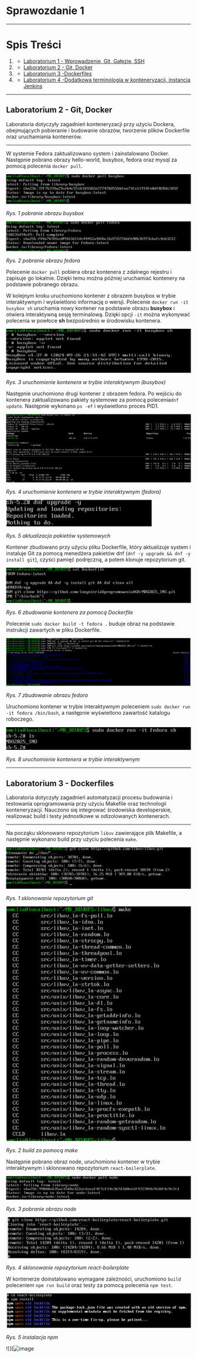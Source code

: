 # Sprawozdanie 1

---
# Spis Treści

1. - [Laboratorium 1 - Wprowadzenie, Git, Gałęzie, SSH](#laboratorium-2---git-docker)
2. - [Laboratorium 2 - Git, Docker](#laboratorium-2---git-docker)
3. - [Laboratorium 3 -Dockerfiles](#Laboratorium-3---Dockerfiles)
4. - [Laboratorium 4 -Dodatkowa terminologia w konteneryzacji, instancja Jenkins](#laboratorium-2---git-docker)

---
## Laboratorium 2 - Git, Docker

Laboratoria dotyczyły zagadnień konteneryzacji przy użyciu Dockera, obejmujących pobieranie i budowanie obrazów, tworzenie plików Dockerfile oraz uruchamiania kontenerów. 

---

W systemie Fedora zaktualizowano system i zainstalowano Docker.  Następnie pobrano obrazy hello-world, busybox, fedora oraz mysql za pomocą polecenia `docker pull`. 

![](https://github.com/InzynieriaOprogramowaniaAGH/MDO2025_INO/blob/AN417592/ITE/GC_L05/images/docker%20pull%20busybox.png?raw=true)

*Rys. 1 pobranie obrazu buysbox*

![](https://github.com/InzynieriaOprogramowaniaAGH/MDO2025_INO/blob/AN417592/ITE/GC_L05/images/docker%20pull%20fedora.png?raw=true)

*Rys. 2 pobranie obrazu fedora*

Polecenie `docker pull` pobiera obraz kontenera z zdalnego rejestru i zapisuje go lokalnie. Dzięki temu można później uruchamiać kontenery na podstawie pobranego obrazu.

W kolejnym kroku uruchomiono kontener z obrazem busybox w trybie interaktywnym i wyświetlono informację o wersji. Polecenie `docker run -it busybox sh` uruchamia nowy kontener na podstawie obrazu **busybox** i otwiera interaktywną sesję terminalową. Dzięki opcji `-it` można wykonywać polecenia w powłoce **sh** bezpośrednio w środowisku kontenera.

![](https://github.com/InzynieriaOprogramowaniaAGH/MDO2025_INO/blob/AN417592/ITE/GC_L05/images/docker%20run%20busybox.png?raw=true)

*Rys. 3 uruchomienie kontenera w trybie interaktywnym (busybox)*

Następnie uruchomiono drugi kontener z obrazem fedora. Po wejściu do kontenera zaktualizowano pakiety systemowe za pomocą polecenia`dnf update`. Następnie wykonano `ps -ef` i wyświetlono proces PID1.

![](https://github.com/InzynieriaOprogramowaniaAGH/MDO2025_INO/blob/AN417592/ITE/GC_L05/images/docker%20run%20fedora.png?raw=true)

*Rys. 4 uruchomienie kontenera w trybie interaktywnym (fedora)*

![](https://github.com/InzynieriaOprogramowaniaAGH/MDO2025_INO/blob/AN417592/ITE/GC_L05/images/dnf%20upgrade%20-y.png?raw=true)

*Rys. 5 aktualizacja pakietów systemowych*

Kontener zbudowano przy użyciu pliku Dockerfile, który aktualizuje system i instaluje Git za pomocą menedżera pakietów dnf (`dnf -y upgrade && dnf -y install git`), czyści pamięć podręczną, a potem klonuje repozytorium git.

![](https://github.com/InzynieriaOprogramowaniaAGH/MDO2025_INO/blob/AN417592/ITE/GC_L05/images/Dockerfile.png?raw=true)

*Rys. 6 zbudowanie kontenera za pomocą Dockerfile*

Polecenie `sudo docker build -t fedora .` buduje obraz na podstawie instrukcji zawartych w pliku Dockerfile.

![](https://github.com/InzynieriaOprogramowaniaAGH/MDO2025_INO/blob/AN417592/ITE/GC_L05/images/docker%20build%20fedora.png?raw=true)

*Rys. 7 zbudowanie obrazu fedora*

Uruchomiono kontener w trybie interaktywnym poleceniem `sudo docker run -it fedora /bin/bash`, a następnie wyświetlono zawartość katalogu roboczego.

![](https://github.com/InzynieriaOprogramowaniaAGH/MDO2025_INO/blob/AN417592/ITE/GC_L05/images/docker%20run%20-it%20fedora%20sh.png?raw=true)

*Rys. 8 uruchomienie kontenera w trybie interaktywnym*

---
## Laboratorium 3 - Dockerfiles

Laboratoria dotyczyły zagadnień automatyzacji procesu budowania i testowania oprogramowania przy użyciu Makefile oraz technologii konteneryzacji. Nauczono się integrować środowiska developerskie, realizować build i testy jednostkowe w odizolowanych kontenerach.

---
Na począku sklonowano repozytorium `libuv` zawierające plik Makefile, a następnie wykonano build przy użyciu polecenia `make`. 

![](https://github.com/InzynieriaOprogramowaniaAGH/MDO2025_INO/blob/AN417592/ITE/GC_L05/images/sklonowanie%20repozytorium%20git%20z%20make.png?raw=true)

*Rys. 1 sklonowanie repozytorium git*

![](https://github.com/InzynieriaOprogramowaniaAGH/MDO2025_INO/blob/AN417592/ITE/GC_L05/images/make.png?raw=true)

*Rys. 2 build za pomocą make*

Następnie pobrano obraz node, uruchomiono kontener w trybie interaktywnym i sklonowano repozytorium `react-boilerplate`.

![](https://github.com/InzynieriaOprogramowaniaAGH/MDO2025_INO/blob/AN417592/ITE/GC_L05/images/docker%20pull%20node.png?raw=true)

*Rys. 3 pobranie obrazu node*

![](https://github.com/InzynieriaOprogramowaniaAGH/MDO2025_INO/blob/AN417592/ITE/GC_L05/images/git%20clone%20react-boil.png?raw=true)

*Rys. 4 sklonowanie repozytorium react-boilerplate*

W kontenerze doinstalowano wymagane zależności, uruchomiono `build` poleceniem `npm run build` oraz testy za pomocą polecenia `npm test`.

![](https://github.com/InzynieriaOprogramowaniaAGH/MDO2025_INO/blob/AN417592/ITE/GC_L05/images/npm%20install.png)

*Rys. 5 instalacja npm*

![](![image](https://github.com/user-attachments/assets/ce6d8071-5994-42fe-9e90-c50c0e8d04e1)
